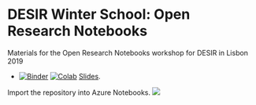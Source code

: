 # DESIR Winter School: Open Research Notebooks
Materials for the Open Research Notebooks workshop for DESIR in Lisbon 2019

- [![Binder](https://mybinder.org/badge_logo.svg)](https://mybinder.org/v2/gh/versae/open-research-notebooks/master?filepath=slides.ipynb) [![Colab](https://colab.research.google.com/assets/colab-badge.svg)](https://colab.research.google.com/github/versae/open-research-notebooks/blob/master/slides.ipynb) [Slides](https://nbviewer.jupyter.org/github/versae/open-research-notebooks/blob/master/slides.ipynb).


Import the repository into Azure Notebooks. <a href="https://notebooks.azure.com/import/gh/versae/open-research-notebooks" rel="nofollow"><img src="https://notebooks.azure.com/launch.png" border="0" data-canonical-src="https://notebooks.azure.com/launch.png"></a>